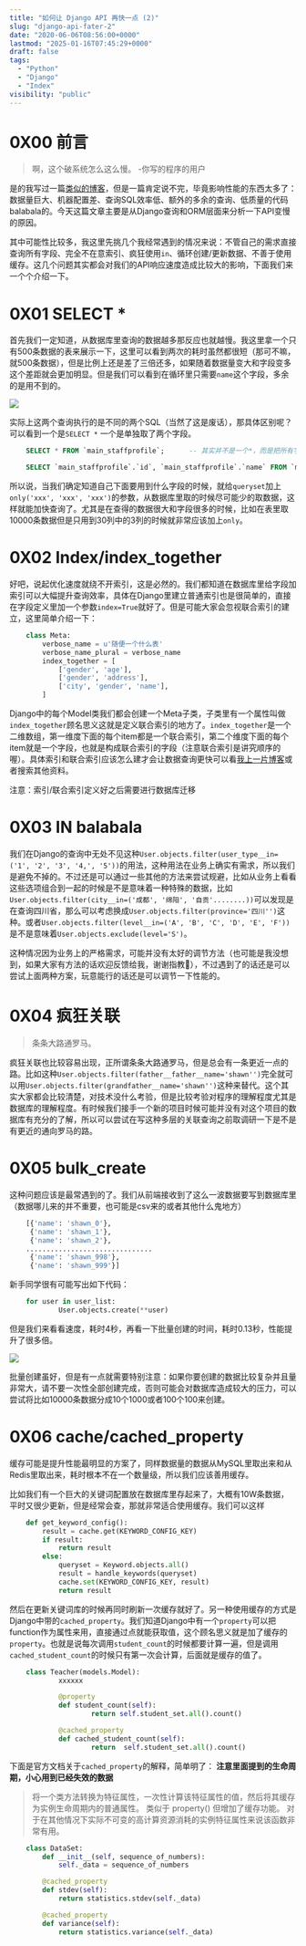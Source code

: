```yaml
---
title: "如何让 Django API 再快一点 (2)"
slug: "django-api-fater-2"
date: "2020-06-06T08:56:00+0000"
lastmod: "2025-01-16T07:45:29+0000"
draft: false
tags:
  - "Python"
  - "Django"
  - "Index"
visibility: "public"
---
```

# 0X00 前言

> 啊，这个破系统怎么这么慢。 -你写的程序的用户

是的我写过一篇[类似的博客](<https://blog.just666.com/2020/05/14/django-fast/>)，但是一篇肯定说不完，毕竟影响性能的东西太多了：数据量巨大、机器配置差、查询SQL效率低、额外的多余的查询、低质量的代码balabala的。今天这篇文章主要是从Django查询和ORM层面来分析一下API变慢的原因。

其中可能性比较多，我这里先挑几个我经常遇到的情况来说：不管自己的需求直接查询所有字段、完全不在意索引、疯狂使用`in`、循环创建/更新数据、不善于使用缓存。这几个问题其实都会对我们的API响应速度造成比较大的影响，下面我们来一个个介绍一下。

# 0X01 SELECT *

首先我们一定知道，从数据库里查询的数据越多那反应也就越慢。我这里拿一个只有500条数据的表来展示一下，这里可以看到两次的耗时虽然都很短（那可不嘛，就500条数据），但是比例上还是差了三倍还多，如果随着数据量变大和字段变多这个差距就会更加明显。但是我们可以看到在循环里只需要`name`这个字段，多余的是用不到的。

![](https://blog-1251664340.cos.ap-chengdu.myqcloud.com/20200606154947_mini.png)

实际上这两个查询执行的是不同的两个SQL（当然了这是废话），那具体区别呢？可以看到一个是`SELECT *` 一个是单独取了两个字段。

```sql
    SELECT * FROM `main_staffprofile`;      -- 其实并不是一个*，而是把所有字段都列在这儿了，这里方便展示就不都贴出来了

    SELECT `main_staffprofile`.`id`, `main_staffprofile`.`name` FROM `main_staffprofile`;
```

所以说，当我们确定知道自己下面要用到什么字段的时候，就给`queryset`加上`only('xxx', 'xxx', 'xxx')`的参数，从数据库里取的时候尽可能少的取数据，这样就能加快查询了。尤其是在查得的数据很大和字段很多的时候，比如在表里取10000条数据但是只用到30列中的3列的时候就非常应该加上`only`。

# 0X02 Index/index_together

好吧，说起优化速度就绕不开索引，这是必然的。我们都知道在数据库里给字段加索引可以大幅提升查询效率，具体在Django里建立普通索引也是很简单的，直接在字段定义里加一个参数`index=True`就好了。但是可能大家会忽视联合索引的建立，这里简单介绍一下：

```python
    class Meta:
        verbose_name = u'随便一个什么表'
        verbose_name_plural = verbose_name
        index_together = [
            ['gender', 'age'],
            ['gender', 'address'],
            ['city', 'gender', 'name'],
        ]
```

Django中的每个Model类我们都会创建一个Meta子类，子类里有一个属性叫做`index_together`顾名思义这就是定义联合索引的地方了。`index_together`是一个二维数组，第一维度下面的每个item都是一个联合索引，第二个维度下面的每个item就是一个字段，也就是构成联合索引的字段（注意联合索引是讲究顺序的喔）。具体索引和联合索引应该怎么建才会让数据查询更快可以看[我上一片博客](<https://blog.just666.com/2019/09/15/database-index/>)或者搜索其他资料。

注意：索引/联合索引定义好之后需要进行数据库迁移

# 0X03 IN balabala

我们在Django的查询中无处不见这种`User.objects.filter(user_type__in=('1', '2', '3', '4,', '5'))`的用法，这种用法在业务上确实有需求，所以我们是避免不掉的。不过还是可以通过一些其他的方法来尝试规避，比如从业务上看看这些选项组合到一起的时候是不是意味着一种特殊的数据，比如`User.objects.filter(city__in=('成都', '绵阳', '自贡'........))`可以发现是在查询四川省，那么可以考虑换成`User.objects.filter(province='四川'')`这种。或者`User.objects.filter(level__in=('A', 'B', 'C', 'D', 'E', 'F'))`是不是意味着`User.objects.exclude(level='S')`。

这种情况因为业务上的严格需求，可能并没有太好的调节方法（也可能是我没想到，如果大家有方法的话欢迎反馈给我，谢谢指教🙏），不过遇到了的话还是可以尝试上面两种方案，玩意能行的话还是可以调节一下性能的。

# 0X04 疯狂关联

> 条条大路通罗马。

疯狂关联也比较容易出现，正所谓条条大路通罗马，但是总会有一条更近一点的路。比如这种`User.objects.filter(father__father__name='shawn'')`完全就可以用`User.objects.filter(grandfather__name='shawn'')`这种来替代。这个其实大家都会比较清楚，对技术没什么考验，但是比较考验对程序的理解程度尤其是数据库的理解程度。有时候我们接手一个新的项目时候可能并没有对这个项目的数据库有充分的了解，所以可以尝试在写这种多层的关联查询之前取调研一下是不是有更近的通向罗马的路。

# 0X05 bulk_create

这种问题应该是最常遇到的了。我们从前端接收到了这么一波数据要写到数据库里（数据哪儿来的并不重要，也可能是csv来的或者其他什么鬼地方）

```python
    [{'name': 'shawn_0'},
     {'name': 'shawn_1'},
     {'name': 'shawn_2'},
    ...............................
     {'name': 'shawn_998'},
     {'name': 'shawn_999'}]
```

新手同学很有可能写出如下代码：

```python
    for user in user_list:
            User.objects.create(**user)
```

但是我们来看看速度，耗时4秒，再看一下批量创建的时间，耗时0.13秒，性能提升了很多倍。

![](https://blog-1251664340.cos.ap-chengdu.myqcloud.com/20200606163344_mini.png)

批量创建虽好，但是有一点就需要特别注意：如果你要创建的数据比较复杂并且量非常大，请不要一次性全部创建完成，否则可能会对数据库造成较大的压力，可以尝试将比如10000条数据分成10个1000或者100个100来创建。

# 0X06 cache/cached_property

缓存可能是提升性能最明显的方案了，同样数据量的数据从MySQL里取出来和从Redis里取出来，耗时根本不在一个数量级，所以我们应该善用缓存。

比如我们有一个巨大的关键词配置放在数据库里存起来了，大概有10W条数据，平时又很少更新，但是经常会查，那就非常适合使用缓存。我们可以这样

```python
    def get_keyword_config():
        result = cache.get(KEYWORD_CONFIG_KEY)
        if result:
            return result
        else:
            queryset = Keyword.objects.all()
            result = handle_keywords(queryset)
            cache.set(KEYWORD_CONFIG_KEY, result)
            return result
```

然后在更新关键词库的时候再同时刷新一次缓存就好了。另一种使用缓存的方式是Django中带的`cached_property`。我们知道Django中有一个`property`可以把function作为属性来用，直接通过点就能获取值，这个顾名思义就是加了缓存的`property`。也就是说每次调用`student_count`的时候都要计算一遍，但是调用`cached_student_count`的时候只有第一次会计算，后面就是缓存的值了。

```python
    class Teacher(models.Model):
            xxxxxx

            @property
            def student_count(self):
                    return self.student_set.all().count()

            @cached_property
            def cached_student_count(self):
                    return  self.student_set.all().count()
```

下面是官方文档关于`cached_property`的解释，简单明了： **注意里面提到的生命周期，小心用到已经失效的数据**

> 将一个类方法转换为特征属性，一次性计算该特征属性的值，然后将其缓存为实例生命周期内的普通属性。 类似于 property() 但增加了缓存功能。 对于在其他情况下实际不可变的高计算资源消耗的实例特征属性来说该函数非常有用。

```python
    class DataSet:
        def __init__(self, sequence_of_numbers):
            self._data = sequence_of_numbers

        @cached_property
        def stdev(self):
            return statistics.stdev(self._data)

        @cached_property
        def variance(self):
            return statistics.variance(self._data)
```